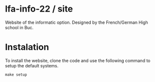 # lfa-info-22 / site

Website of the informatic option. Designed by the French/German High school in Buc.

# Instalation

To install the website, clone the code and use the following command to setup the default systems.

```
make setup
```